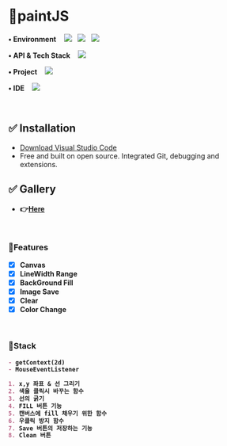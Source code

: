 # 📌paintJS


<p> 
<strong>• Environment</strong>&nbsp&nbsp&nbsp
<img src="https://img.shields.io/badge/JavaScript-F7DF1E?style&logo=JavaScript&logoColor=white"/></a> &nbsp
<img src="https://img.shields.io/badge/HTML5-E34F26?style&logo=HTML5&logoColor=white"/></a> &nbsp 
<img src="http://img.shields.io/badge/CSS3-1572B6?style&logo=CSS3&logoColor=white"/></a> &nbsp
</p>

<p>
<strong>• API & Tech Stack</strong>&nbsp&nbsp&nbsp
<img src="http://img.shields.io/badge/Git-F05032?style&logo=Git&logoColor=white"/></a> &nbsp
</p>

<p>
   <strong>• Project</strong>&nbsp&nbsp&nbsp
<img src="http://img.shields.io/badge/Painting-4285F4?style&logo=&logoColor=white"/></a> &nbsp
</p>


<p>
  <strong>• IDE</strong>&nbsp&nbsp&nbsp
<img src="http://img.shields.io/badge/Visual Studio Code-007ACC?style&logo=Visual Studio Code&logoColor=white"/></a> &nbsp
</p>
<br />



## ✅ Installation
- [Download Visual Studio Code](https://code.visualstudio.com/download)  
- Free and built on open source. Integrated Git, debugging and extensions.   


## ✅ Gallery 
- <strong> 👉[Here](https://parkgeonwoong.github.io/paintJS/) <strong>
<br /> 


### 🔸Features   
   
- [x] Canvas
- [x] LineWidth Range
- [x] BackGround Fill
- [x] Image Save
- [x] Clear
- [x] Color Change
<br />
   
   
### 🔸Stack
```markdown
- getContext(2d)
- MouseEventListener

1. x,y 좌표 & 선 그리기
2. 색을 클릭시 바꾸는 함수
3. 선의 굵기
4. FILL 버튼 기능
5. 캔버스에 fill 채우기 위한 함수
6. 우클릭 방지 함수
7. Save 버튼의 저장하는 기능
8. Clean 버튼
```
